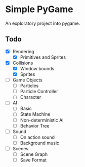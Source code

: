 # Simple PyGame

An exploratory project into pygame.

## Todo

- [x] Rendering
    - [x] Primitives and Sprites
- [x] Collisions
    - [x] Window bounds
    - [x] Sprites
- [ ] Game Objects
    - [ ] Particles
    - [ ] Particle Controller
    - [ ] Character
- [ ] AI
    - [ ] Basic
    - [ ] State Machine
    - [ ] Non-deterministic AI
    - [ ] Behavior Tree
- [ ] Sound
    - [ ] On action sound
    - [ ] Background music
- [ ] Scenes
    - [ ] Scene Graph
    - [ ] Save Format